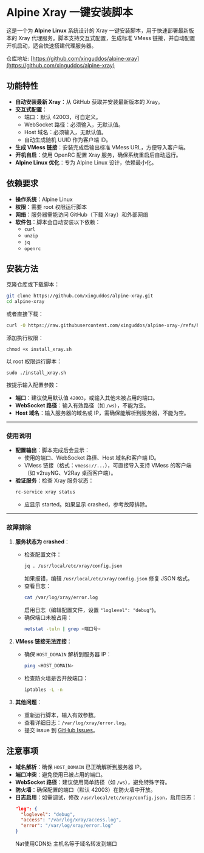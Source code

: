 # Alpine Xray 一键安装脚本

这是一个为 **Alpine Linux** 系统设计的 Xray 一键安装脚本，用于快速部署最新版本的 Xray 代理服务。脚本支持交互式配置，生成标准 VMess 链接，并自动配置开机启动，适合快速搭建代理服务器。

仓库地址: [https://github.com/xinguddos/alpine-xray](https://github.com/xinguddos/alpine-xray)
## 功能特性

- **自动安装最新 Xray**：从 GitHub 获取并安装最新版本的 Xray。
- **交互式配置**：
  - 端口：默认 42003，可自定义。
  - WebSocket 路径：必须输入，无默认值。
  - Host 域名：必须输入，无默认值。
  - 自动生成随机 UUID 作为客户端 ID。
- **生成 VMess 链接**：安装完成后输出标准 VMess URL，方便导入客户端。
- **开机自启**：使用 OpenRC 配置 Xray 服务，确保系统重启后自动运行。
- **Alpine Linux 优化**：专为 Alpine Linux 设计，依赖最小化。

## 依赖要求

- **操作系统**：Alpine Linux
- **权限**：需要 root 权限运行脚本
- **网络**：服务器需能访问 GitHub（下载 Xray）和外部网络
- **软件包**：脚本会自动安装以下依赖：
  - `curl`
  - `unzip`
  - `jq`
  - `openrc`
 
## 安装方法
克隆仓库或下载脚本：
   ```bash
   git clone https://github.com/xinguddos/alpine-xray.git
   cd alpine-xray
   ```

或者直接下载：
   ```bash
   curl -O https://raw.githubusercontent.com/xinguddos/alpine-xray-/refs/heads/main/install_xray.sh
   ```
添加执行权限：
   ```
   chmod +x install_xray.sh
   ```
以 root 权限运行脚本：
   ```
   sudo ./install_xray.sh
   ```
按提示输入配置参数：
   - **端口**：建议使用默认值 `42003`，或输入其他未被占用的端口。
   - **WebSocket 路径**：输入有效路径（如 `/ws`），不能为空。
   - **Host 域名**：输入服务器的域名或 IP，需确保能解析到服务器，不能为空。
---

### 使用说明

- **配置输出**：脚本完成后会显示：
  - 使用的端口、WebSocket 路径、Host 域名和客户端 ID。
  - VMess 链接（格式：`vmess://...`），可直接导入支持 VMess 的客户端（如 v2rayNG、V2Ray 桌面客户端）。
- **验证服务**：检查 Xray 服务状态：
  ```bash
  rc-service xray status
  ```
  - 应显示 started。如果显示 crashed，参考故障排除。
---

### 故障排除

1. **服务状态为 crashed**：
   - 检查配置文件：
     ```bash
     jq . /usr/local/etc/xray/config.json
     ```
     如果报错，编辑 `/usr/local/etc/xray/config.json` 修复 JSON 格式。
   - 查看日志：
     ```bash
     cat /var/log/xray/error.log
     ```
     启用日志（编辑配置文件，设置 `"loglevel": "debug"`)。
   - 确保端口未被占用：
     ```bash
     netstat -tuln | grep <端口号>
     ```

2. **VMess 链接无法连接**：
   - 确保 `HOST_DOMAIN` 解析到服务器 IP：
     ```bash
     ping <HOST_DOMAIN>
     ```
   - 检查防火墙是否开放端口：
     ```bash
     iptables -L -n
     ```

3. **其他问题**：
   - 重新运行脚本，输入有效参数。
   - 查看详细日志：`/var/log/xray/error.log`。
   - 提交 issue 到 [GitHub Issues](https://github.com/xinguddos/alpine-xray/issues)。

## 注意事项

- **域名解析**：确保 `HOST_DOMAIN` 已正确解析到服务器 IP。
- **端口冲突**：避免使用已被占用的端口。
- **WebSocket 路径**：建议使用简单路径（如 `/ws`），避免特殊字符。
- **防火墙**：确保配置的端口（默认 42003）在防火墙中开放。
- **日志启用**：如需调试，修改 `/usr/local/etc/xray/config.json`，启用日志：
  ```json
  "log": {
    "loglevel": "debug",
    "access": "/var/log/xray/access.log",
    "error": "/var/log/xray/error.log"
  }
  ```
  Nat使用CDN处 主机名等于域名转发到端口
